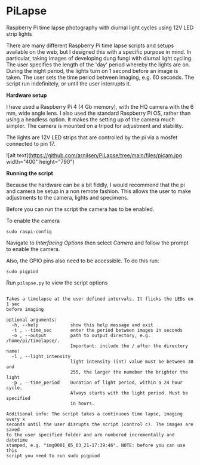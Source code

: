 # PiLapse

Raspberry Pi time lapse photography with diurnal light cycles using 12V LED strip lights

There are many different Raspberry Pi time lapse scripts and setups available on the web, but I designed this with a specific purpose in mind. In particular, taking images of developing dung fungi with diurnal light cycling. The user specifies the length of the 'day' period whereby the lights are on. During the night period, the lights turn on 1 second before an image is taken. The user sets the time period between imaging, e.g. 60 seconds. The script run indefinitely, or until the user interrupts it.

**Hardware setup**

I have used a Raspberry Pi 4 (4 Gb memory), with the HQ camera with the 6 mm, wide angle lens. I also used the standard Raspberry Pi OS, rather than using a headless option. It makes the setting up of the camera much simpler. The camera is mounted on a tripod for adjustment and stability.

The lights are 12V LED strips that are controlled by the pi via a mosfet connected to pin 17.

![alt text](https://github.com/arnilsen/PiLapse/tree/main/files/picam.jpg width="400" height="790")

**Running the script**

Because the hardware can be a bit fiddly, I would recommend that the pi and camera be setup in a non remote fashion. This allows the user to make adjustments to the camera, lights and specimens.

Before you can run the script the camera has to be enabled.

To enable the camera

`sudo raspi-config`

Navigate to *Interfacing Options* then select *Camera* and follow the prompt to enable the camera.

Also, the GPIO pins also need to be accessible. To do this run:

`sudo pigpiod`

Run `pilapse.py` to view the script options


```usage: pilapse.py [-h] -t  -o  -l  -p

Takes a timelapse at the user defined intervals. It flicks the LEDs on 1 sec
before imaging

optional arguments:
  -h, --help            show this help message and exit
  -t , --time_sec       enter the period between images in seconds
  -o , --output         path to output directory, e.g. /home/pi/timelapse/.
                        Important: include the / after the directory name!
  -l , --light_intensity
                        light intensity (int) value must be between 30 and
                        255, the larger the numeber the brighter the light
  -p , --time_period    Duration of light period, within a 24 hour cycle.
                        Always starts with the light period. Must be specified
                        in hours.

Additional info: The script takes a continuous time lapse, imaging every x
seconds until the user disrupts the script (control c). The images are saved
to the user specified folder and are numbered incrementally and datetime
stamped, e.g. "img0001_05_03_21-17:39:46". NOTE: before you can use this
script you need to run sudo pigpiod

```
